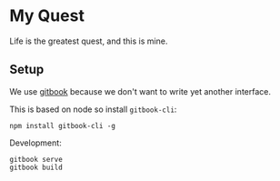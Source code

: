 # My Quest

Life is the greatest quest, and this is mine.

## Setup

We use [gitbook](https://www.gitbook.com/) because we don't want to write yet
another interface.

This is based on node so install `gitbook-cli`:

    npm install gitbook-cli -g

Development:

    gitbook serve
    gitbook build
